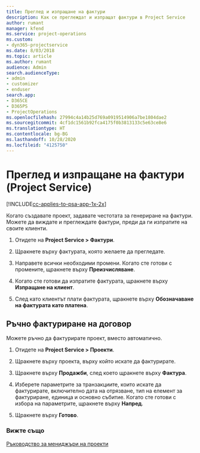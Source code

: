 ```yaml
---
title: Преглед и изпращане на фактури
description: Как се преглеждат и изпращат фактури в Project Service
author: rumant
manager: kfend
ms.service: project-operations
ms.custom:
- dyn365-projectservice
ms.date: 8/03/2018
ms.topic: article
ms.author: rumant
audience: Admin
search.audienceType:
- admin
- customizer
- enduser
search.app:
- D365CE
- D365PS
- ProjectOperations
ms.openlocfilehash: 27994c4a14b25d769a0919514906a7be1804dae2
ms.sourcegitcommit: 4cf1dc1561b92fca4175f0b3813133c5e63ce8e6
ms.translationtype: HT
ms.contentlocale: bg-BG
ms.lasthandoff: 10/28/2020
ms.locfileid: "4125750"
---
```

# <a name="view-and-send-invoices-project-service"></a>Преглед и изпращане на фактури (Project Service)

[!INCLUDE[cc-applies-to-psa-app-1x-2x](../includes/cc-applies-to-psa-app-1x-2x.md)]

Когато създавате проект, задавате честотата за генериране на фактури. Можете да виждате и преглеждате фактури, преди да ги изпратите на своите клиенти.  
  
1.  Отидете на **Project Service > Фактури**.  
  
2.  Щракнете върху фактурата, която желаете да прегледате.  
  
3.  Направете всички необходими промени. Когато сте готови с промените, щракнете върху **Преизчисляване**.  
  
4.  Когато сте готови да изпратите фактурата, щракнете върху **Изпращане на клиент**.  
  
5.  След като клиентът плати фактурата, щракнете върху **Обозначаване на фактурата като платена**.  
  
## <a name="manually-invoice-a-contract"></a>Ръчно фактуриране на договор  
 Можете ръчно да фактурирате проект, вместо автоматично.  
  
1.  Отидете на **Project Service > Проекти**.  
  
2.  Щракнете върху проекта, върху който искате да фактурирате.  
  
3.  Щракнете върху **Продажби**, след което щракнете върху **Фактура**.  
  
4.  Изберете параметрите за транзакциите, които искате да фактурирате, включително дата на отрязване, тип на елемент за фактуриране, единица и основно събитие. Когато сте готови с избора на параметрите, щракнете върху **Напред**.  
  
5.  Щракнете върху **Готово**.  
  
### <a name="see-also"></a>Вижте също  
 [Ръководство за мениджъри на проекти](../psa/project-manager-guide.md)
